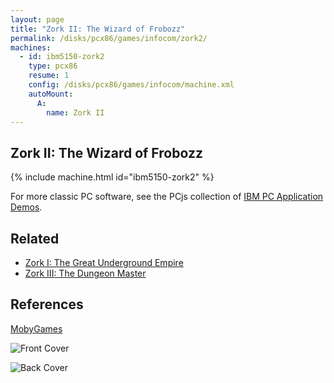 ```yaml
---
layout: page
title: "Zork II: The Wizard of Frobozz"
permalink: /disks/pcx86/games/infocom/zork2/
machines:
  - id: ibm5150-zork2
    type: pcx86
    resume: 1
    config: /disks/pcx86/games/infocom/machine.xml
    autoMount:
      A:
        name: Zork II
---
```


Zork II: The Wizard of Frobozz
------------------------------

{% include machine.html id="ibm5150-zork2" %}

For more classic PC software, see the PCjs collection of [IBM PC Application Demos](/apps/pcx86/).

Related
-------

* [Zork I: The Great Underground Empire](../zork1/)
* [Zork III: The Dungeon Master](../zork3/)

References
----------

[MobyGames](http://www.mobygames.com/game/zork-ii-the-wizard-of-frobozz)

![Front Cover](http://www.mobygames.com/images/covers/l/2877-zork-ii-the-wizard-of-frobozz-dos-front-cover.jpg)

![Back Cover](http://www.mobygames.com/images/covers/l/2878-zork-ii-the-wizard-of-frobozz-dos-back-cover.jpg)
